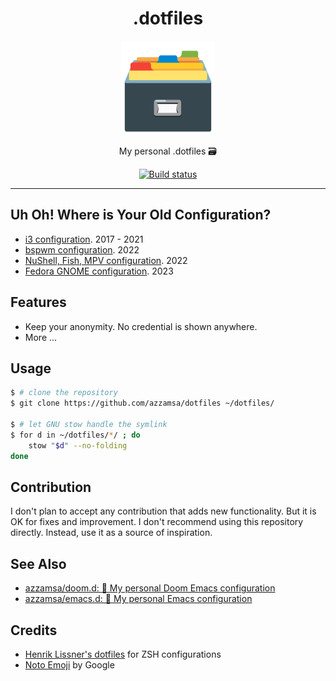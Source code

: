 <div align="center">
<h1>.dotfiles</h1>

<img src='assets/logo.png' width=150px/>

My personal .dotfiles 🗃️

<a href="https://github.com/azzamsa/dotfiles/workflows/ci.yml">
    <img src="https://github.com/azzamsa/dotfiles/workflows/ci/badge.svg" alt="Build status" />
</a>

</div>

---

## Uh Oh! Where is Your Old Configuration?

- [i3 configuration](https://github.com/azzamsa/dotfiles/tree/i3). 2017 - 2021
- [bspwm configuration](https://github.com/azzamsa/dotfiles/tree/bspwm). 2022
- [NuShell, Fish, MPV configuration](https://github.com/azzamsa/dotfiles/tree/nushell). 2022
- [Fedora GNOME configuration](https://github.com/azzamsa/dotfiles/tree/fedora-gnome). 2023

## Features

- Keep your anonymity. No credential is shown anywhere.
- More ...

## Usage

```bash
$ # clone the repository
$ git clone https://github.com/azzamsa/dotfiles ~/dotfiles/

$ # let GNU stow handle the symlink
$ for d in ~/dotfiles/*/ ; do
    stow "$d" --no-folding
done
```

## Contribution

I don't plan to accept any contribution that adds new functionality. But it is OK for fixes and improvement. I don't recommend using this repository directly. Instead, use it as a source of inspiration.

## See Also

- [azzamsa/doom.d: 📜 My personal Doom Emacs configuration](https://github.com/azzamsa/doom.d)
- [azzamsa/emacs.d: 📜 My personal Emacs configuration](https://github.com/azzamsa/emacs.d)

## Credits

- [Henrik Lissner's dotfiles](https://github.com/hlissner/dotfiles/config/zsh) for ZSH configurations
- [Noto Emoji](https://github.com/googlefonts/noto-emoji) by Google
